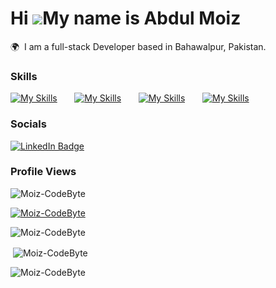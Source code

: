 Hi ![](https://user-images.githubusercontent.com/18350557/176309783-0785949b-9127-417c-8b55-ab5a4333674e.gif)My name is Abdul Moiz
========================================================================================================================================

🌍  I am a full-stack Developer based in Bahawalpur, Pakistan.
<br/>

### Skills
[![My Skills](https://skillicons.dev/icons?i=wordpress)](https://skillicons.dev) &nbsp;&nbsp;&nbsp;&nbsp;&nbsp;
[![My Skills](https://skillicons.dev/icons?i=html,css,bootstrap&theme=dark)](https://skillicons.dev) &nbsp;&nbsp;&nbsp;&nbsp;&nbsp; [![My Skills](https://skillicons.dev/icons?i=js,nodejs,express)](https://skillicons.dev) &nbsp;&nbsp;&nbsp;&nbsp;&nbsp; 
[![My Skills](https://skillicons.dev/icons?i=mysql,mongodb)](https://skillicons.dev) 
<br/>

### Socials

<div id="badges">
  <a href="https://www.linkedin.com/in/moiz-codebyte/">
    <img src="https://img.shields.io/badge/LinkedIn-blue?style=for-the-badge&logo=linkedin&logoColor=white" alt="LinkedIn Badge"/>
  </a>
</div>

### Profile Views
<p align="left"> <img src="https://komarev.com/ghpvc/?username=Moiz-CodeByte&label=Profile%20views&color=0e75b6&style=flat" alt="Moiz-CodeByte" /> </p>
<p align="left"> <a href="https://github.com/ryo-ma/github-profile-trophy"><img src="https://github-profile-trophy.vercel.app/?username=Moiz-CodeByte" alt="Moiz-CodeByte" /></a> </p>
<p><img align="center" src="https://github-readme-streak-stats.herokuapp.com/?user=Moiz-CodeByte&" alt="Moiz-CodeByte" /></p>
<p>&nbsp;<img align="center" src="https://github-readme-stats.vercel.app/api?username=Moiz-CodeByte&show_icons=true&locale=en" alt="Moiz-CodeByte" /></p>
<img align="center" src="https://github-readme-stats.vercel.app/api/top-langs?username=Moiz-CodeByte&show_icons=true&locale=en&layout=compact" alt="Moiz-CodeByte" /></p>




